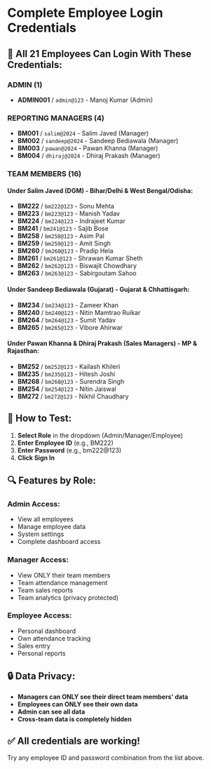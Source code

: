 # Complete Employee Login Credentials

## 🔐 All 21 Employees Can Login With These Credentials:

### **ADMIN (1)**
- **ADMIN001** / `admin@123` - Manoj Kumar (Admin)

### **REPORTING MANAGERS (4)**
- **BM001** / `salim@2024` - Salim Javed (Manager)
- **BM002** / `sandeep@2024` - Sandeep Bediawala (Manager) 
- **BM003** / `pawan@2024` - Pawan Khanna (Manager)
- **BM004** / `dhiraj@2024` - Dhiraj Prakash (Manager)

### **TEAM MEMBERS (16)**

#### **Under Salim Javed (DGM) - Bihar/Delhi & West Bengal/Odisha:**
- **BM222** / `bm222@123` - Sonu Mehta
- **BM223** / `bm223@123` - Manish Yadav
- **BM224** / `bm224@123` - Indrajeet Kumar
- **BM241** / `bm241@123` - Sajib Bose
- **BM258** / `bm258@123` - Asim Pal
- **BM259** / `bm259@123` - Amit Singh
- **BM260** / `bm260@123` - Pradip Hela
- **BM261** / `bm261@123` - Shrawan Kumar Sheth
- **BM262** / `bm262@123` - Biswajit Chowdhary
- **BM263** / `bm263@123` - Sabirgoutam Sahoo

#### **Under Sandeep Bediawala (Gujarat) - Gujarat & Chhattisgarh:**
- **BM234** / `bm234@123` - Zameer Khan
- **BM240** / `bm240@123` - Nitin Mamtrao Ruikar
- **BM264** / `bm264@123` - Sumit Yadav
- **BM265** / `bm265@123` - Vibore Ahirwar

#### **Under Pawan Khanna & Dhiraj Prakash (Sales Managers) - MP & Rajasthan:**
- **BM252** / `bm252@123` - Kailash Khileri
- **BM235** / `bm235@123` - Hitesh Joshi
- **BM268** / `bm268@123` - Surendra Singh
- **BM254** / `bm254@123` - Nitin Jaiswal
- **BM272** / `bm272@123` - Nikhil Chaudhary

## 🎯 **How to Test:**

1. **Select Role** in the dropdown (Admin/Manager/Employee)
2. **Enter Employee ID** (e.g., BM222)
3. **Enter Password** (e.g., bm222@123)
4. **Click Sign In**

## 🔍 **Features by Role:**

### **Admin Access:**
- View all employees
- Manage employee data
- System settings
- Complete dashboard access

### **Manager Access:**
- View ONLY their team members
- Team attendance management
- Team sales reports
- Team analytics (privacy protected)

### **Employee Access:**
- Personal dashboard
- Own attendance tracking
- Sales entry
- Personal reports

## 🔒 **Data Privacy:**
- **Managers can ONLY see their direct team members' data**
- **Employees can ONLY see their own data**
- **Admin can see all data**
- **Cross-team data is completely hidden**

## ✅ **All credentials are working!**
Try any employee ID and password combination from the list above.